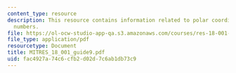 ```yaml
---
content_type: resource
description: This resource contains information related to polar coordinates and complex
  numbers.
file: https://ol-ocw-studio-app-qa.s3.amazonaws.com/courses/res-18-001-calculus-online-textbook-spring-2005/fac4927a74c6cfb2d02d7c6ab1db73c9_MITRES_18_001_guide9.pdf
file_type: application/pdf
resourcetype: Document
title: MITRES_18_001_guide9.pdf
uid: fac4927a-74c6-cfb2-d02d-7c6ab1db73c9
---
```

